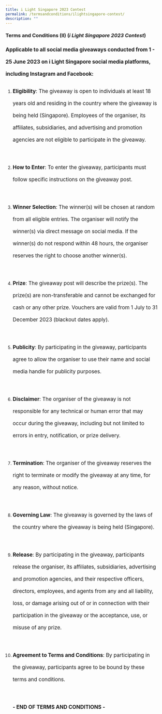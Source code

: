 ```yaml
---
title: i Light Singapore 2023 Contest
permalink: /termsandconditions/ilightsingapore-contest/
description: ""
---
```

### Terms and Conditions (II) (<i>i Light Singapore 2023 Contest</i>)

<p style="font-size:17px;line-height:40px"><b>
Applicable to all social media giveaways conducted from 1 - 25 June 2023 on i Light Singapore social media platforms, including Instagram and Facebook:</b></p>

<ol type="1">
	<li><p style="font-size:17px;line-height:40px"><b>Eligibility</b>: The giveaway is open to individuals at least 18 years old and residing in the country where the giveaway is being held (Singapore). Employees of the organiser, its affiliates, subsidiaries, and advertising and promotion agencies are not eligible to participate in the giveaway.</p></li><br>
<li><p style="font-size:17px;line-height:40px">
	<b>How to Enter</b>: To enter the giveaway, participants must follow specific instructions on the giveaway post.</p></li><br>
<li><p style="font-size:17px;line-height:40px">
	<b>Winner Selection</b>: The winner(s) will be chosen at random from all eligible entries. The organiser will notify the winner(s) via direct message on social media. If the winner(s) do not respond within 48 hours, the organiser reserves the right to choose another winner(s).</p></li><br>
<li><p style="font-size:17px;line-height:40px">
	<b>Prize</b>: The giveaway post will describe the prize(s). The prize(s) are non-transferable and cannot be exchanged for cash or any other prize. Vouchers are valid from 1 July to 31 December 2023 (blackout dates apply).</p></li><br>
<li><p style="font-size:17px;line-height:40px">
	<b>Publicity</b>: By participating in the giveaway, participants agree to allow the organiser to use their name and social media handle for publicity purposes.</p></li><br>
<li><p style="font-size:17px;line-height:40px">
	<b>Disclaimer</b>: The organiser of the giveaway is not responsible for any technical or human error that may occur during the giveaway, including but not limited to errors in entry, notification, or prize delivery.</p></li><br>
<li><p style="font-size:17px;line-height:40px">
	<b>Termination</b>: The organiser of the giveaway reserves the right to terminate or modify the giveaway at any time, for any reason, without notice.</p></li><br>
<li><p style="font-size:17px;line-height:40px">
	<b>Governing Law</b>: The giveaway is governed by the laws of the country where the giveaway is being held (Singapore).</p></li><br>
<li><p style="font-size:17px;line-height:40px">
	<b>Release</b>: By participating in the giveaway, participants release the organiser, its affiliates, subsidiaries, advertising and promotion agencies, and their respective officers, directors, employees, and agents from any and all liability, loss, or damage arising out of or in connection with their participation in the giveaway or the acceptance, use, or misuse of any prize.</p></li><br>
	<li><p style="font-size:17px;line-height:40px"><b>Agreement to Terms and Conditions</b>: By participating in the giveaway, participants agree to be bound by these terms and conditions.</p></li><br>
	
<p style="font-size:17px;line-height:40px">
<b>- END OF TERMS AND CONDITIONS -</b></p></ol>